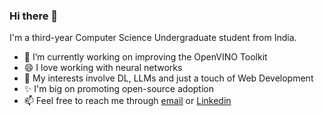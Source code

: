 ### Hi there 👋

<!--
**siddhant-0707/siddhant-0707** is a ✨ _special_ ✨ repository because its `README.md` (this file) appears on your GitHub profile.

Here are some ideas to get you started:

- 🔭 I’m currently working on ...
- 🌱 I’m currently learning ...
- 👯 I’m looking to collaborate on ...
- 🤔 I’m looking for help with ...
- 💬 Ask me about ...
- 📫 How to reach me: ...
- 😄 Pronouns: ...
- ⚡ Fun fact: ...
-->

I'm a third-year Computer Science Undergraduate student from India.
- 🔭 I’m currently working on improving the OpenVINO Toolkit
- 😄 I love working with neural networks
- 🌱 My interests involve DL, LLMs and just a touch of Web Development
- ✨ I'm big on promoting open-source adoption
- 📫 Feel free to reach me through [email](mailto:chauhanjoy10@gmail.com) or [Linkedin](https://www.linkedin.com/in/siddhant-chauhan07/)
<!-- - 📖 Take a look at my [CV](https://drive.google.com/file/d/1doDmMur2xaodC4qkjSqPzysIGSPTT7lP/view?usp=sharing) -->
